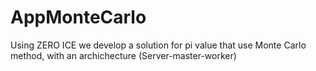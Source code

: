# AppMonteCarlo
Using ZERO ICE we develop a solution for pi value that use Monte Carlo method, with an archichecture (Server-master-worker)
